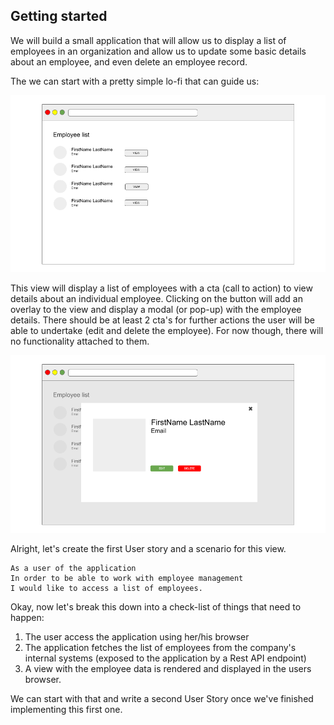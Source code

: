 ## Getting started

We will build a small application that will allow us to display a list of employees in an organization and allow us to update some basic details about an employee, and even delete an employee record. 

The we can start with a pretty simple lo-fi that can guide us: 

![](./employees_first_draft.png)

This view will display a list of employees with a cta (call to action) to view details about an individual employee. Clicking on the button will add an overlay to the view and display a modal (or pop-up) with the employee details. There should be at least 2 cta's for further actions the user will be able to undertake (edit and delete the employee). For now though, there will no functionality attached to them.  

![](./employees_first_draft_modal.png)

Alright, let's create the first User story and a scenario for this view.

```
As a user of the application
In order to be able to work with employee management
I would like to access a list of employees.
```

Okay, now let's break this down into a check-list of things that need to happen: 

1. The user access the application using her/his browser
2. The application fetches the list of employees from the company's internal systems (exposed to the application by a Rest API endpoint)
3. A view with the employee data is rendered and displayed in the users browser.

We can start with that and write a second User Story once we've finished implementing this first one. 






